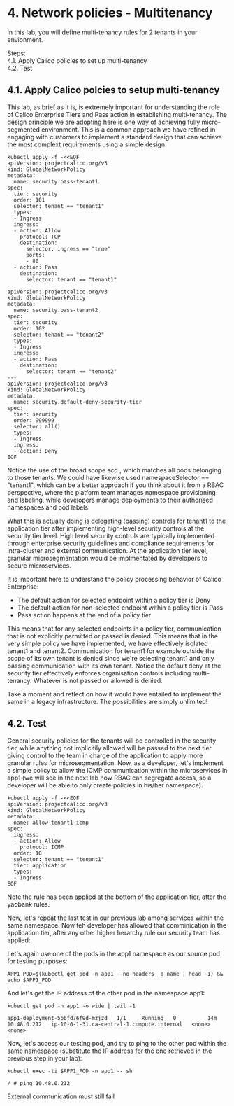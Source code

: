# 4. Network policies - Multitenancy

In this lab, you will define multi-tenancy rules for 2 tenants in your envionment.

Steps: \
4.1. Apply Calico policies to set up multi-tenancy \
4.2. Test

## 4.1. Apply Calico polcies to setup multi-tenancy

This lab, as brief as it is, is extremely important for understanding the role of Calico Enterprise Tiers and Pass action in establishing multi-tenancy. The design principle we are adopting here is one way of achieving fully micro-segmented environment. This is a common approach we have refined in engaging with customers to implement a standard design that can achieve the most complext requirements using a simple design.

```
kubectl apply -f -<<EOF
apiVersion: projectcalico.org/v3
kind: GlobalNetworkPolicy
metadata:
  name: security.pass-tenant1
spec:
  tier: security
  order: 101
  selector: tenant == "tenant1"
  types:
  - Ingress
  ingress:
  - action: Allow
    protocol: TCP
    destination:
      selector: ingress == "true"
      ports:
      - 80
  - action: Pass
    destination:
      selector: tenant == "tenant1"
---
apiVersion: projectcalico.org/v3
kind: GlobalNetworkPolicy
metadata:
  name: security.pass-tenant2
spec:
  tier: security
  order: 102
  selector: tenant == "tenant2"
  types:
  - Ingress
  ingress:
  - action: Pass
    destination:
      selector: tenant == "tenant2"
---
apiVersion: projectcalico.org/v3
kind: GlobalNetworkPolicy
metadata:
  name: security.default-deny-security-tier
spec:
  tier: security
  order: 999999
  selector: all()
  types:
  - Ingress
  ingress:
  - action: Deny
EOF
```

Notice the use of the broad scope scd , which matches all pods belonging to those tenants. We could have likewise used namespaceSelector == "tenant1", which can be a better approach if you think about it from a RBAC perspective, where the platform team manages namespace provisioning and labeling, while developers manage deployments to their authorised namespaces and pod labels.


What this is actually doing is delegating (passing) controls for tenant1 to the application tier after implementing high-level security controls at the security tier level. High level security controls are typically implemented through enterprise security guidelines and compliance requirements for intra-cluster and external communication. At the application tier level, granular microsegmentation would be implmentated by developers to secure microservices. 

It is important here to understand the policy processing behavior of Calico Enterprise:
- The default action for selected endpoint within a policy tier is Deny
- The default action for non-selected endpoint within a policy tier is Pass
- Pass action happens at the end of a policy tier

This means that for any selected endpoints in a policy tier, communication that is not explicitly permitted or passed is denied. This means that in the very simple policy we have implemented, we have effectively isolated tenant1 and tenant2. Communication for tenant1 for example outside the scope of its own tenant is denied since we're selecting tenant1 and only passing communication with its own tenant. Notice the default deny at the security tier effectively enforces organisation controls including multi-tenancy. Whatever is not passed or allowed is denied.


Take a moment and reflect on how it would have entailed to implement the same in a legacy infrastructure. The possibilities are simply unlimited!

## 4.2. Test

General security policies for the tenants will be controlled in the security tier, while anything not implicitily allowed will be passed to the next tier giving control to the team in charge of the application to apply more granular rules for microsegmentation. Now, as a developer, let's implement a simple policy to allow the ICMP communication within the microservices in app1 (we will see in the next lab how RBAC can segregate access, so a developer will be able to only create policies in his/her namespace).

```
kubectl apply -f -<<EOF
apiVersion: projectcalico.org/v3
kind: GlobalNetworkPolicy
metadata:
  name: allow-tenant1-icmp
spec:
  ingress:
  - action: Allow
    protocol: ICMP
  order: 10
  selector: tenant == "tenant1"
  tier: application
  types:
  - Ingress
EOF
```

Note the rule has been applied at the bottom of the application tier, after the yaobank rules.

Now, let's repeat the last test in our previous lab among services within the same namespace. Now teh developer has allowed that comminication in the application tier, after any other higher herarchy rule our security team has applied:

Let's again use one of the pods in the app1 namespace as our source pod for testing purposes:

```
APP1_POD=$(kubectl get pod -n app1 --no-headers -o name | head -1) && echo $APP1_POD
```

And let's get the IP address of the other pod in the namespace app1:

```
kubectl get pod -n app1 -o wide | tail -1
```
```
app1-deployment-5bbfd76f9d-mzjzd   1/1     Running   0          14m   10.48.0.212   ip-10-0-1-31.ca-central-1.compute.internal   <none>           <none>
```

Now, let's access our testing pod, and try to ping to the other pod within the same namespace (substitute the IP address for the one retrieved in the previous step in your lab):

```
kubectl exec -ti $APP1_POD -n app1 -- sh
```
```
/ # ping 10.48.0.212
```

External communication must still fail
